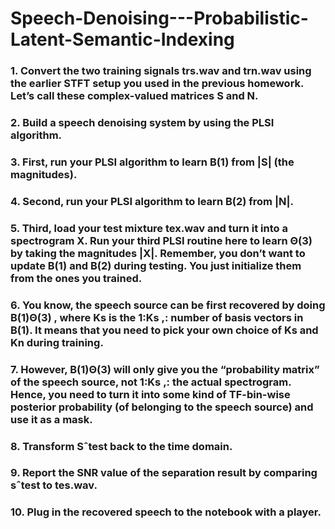 # Speech-Denoising---Probabilistic-Latent-Semantic-Indexing

### 1. Convert the two training signals trs.wav and trn.wav using the earlier STFT setup you used in the previous homework. Let’s call these complex-valued matrices S and N.
### 2. Build a speech denoising system by using the PLSI algorithm. 
### 3. First, run your PLSI algorithm to learn B(1) from |S| (the magnitudes).
### 4. Second, run your PLSI algorithm to learn B(2) from |N|.
### 5. Third, load your test mixture tex.wav and turn it into a spectrogram X. Run your third PLSI routine here to learn Θ(3) by taking the magnitudes |X|. Remember, you don’t want to update B(1) and B(2) during testing. You just initialize them from the ones you trained.
### 6. You know, the speech source can be first recovered by doing B(1)Θ(3) , where Ks is the 1:Ks ,: number of basis vectors in B(1). It means that you need to pick your own choice of Ks and Kn during training.
### 7. However, B(1)Θ(3) will only give you the “probability matrix” of the speech source, not 1:Ks ,: the actual spectrogram. Hence, you need to turn it into some kind of TF-bin-wise posterior probability (of belonging to the speech source) and use it as a mask.
### 8. Transform Sˆtest back to the time domain.
### 9. Report the SNR value of the separation result by comparing sˆtest to tes.wav.
### 10. Plug in the recovered speech to the notebook with a player.
